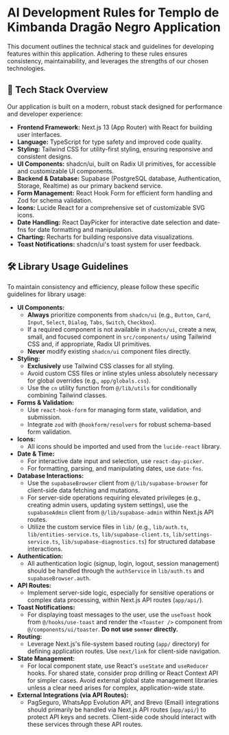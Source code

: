 # AI Development Rules for Templo de Kimbanda Dragão Negro Application

This document outlines the technical stack and guidelines for developing features within this application. Adhering to these rules ensures consistency, maintainability, and leverages the strengths of our chosen technologies.

## 🚀 Tech Stack Overview

Our application is built on a modern, robust stack designed for performance and developer experience:

*   **Frontend Framework:** Next.js 13 (App Router) with React for building user interfaces.
*   **Language:** TypeScript for type safety and improved code quality.
*   **Styling:** Tailwind CSS for utility-first styling, ensuring responsive and consistent designs.
*   **UI Components:** shadcn/ui, built on Radix UI primitives, for accessible and customizable UI components.
*   **Backend & Database:** Supabase (PostgreSQL database, Authentication, Storage, Realtime) as our primary backend service.
*   **Form Management:** React Hook Form for efficient form handling and Zod for schema validation.
*   **Icons:** Lucide React for a comprehensive set of customizable SVG icons.
*   **Date Handling:** React DayPicker for interactive date selection and date-fns for date formatting and manipulation.
*   **Charting:** Recharts for building responsive data visualizations.
*   **Toast Notifications:** shadcn/ui's toast system for user feedback.

## 🛠️ Library Usage Guidelines

To maintain consistency and efficiency, please follow these specific guidelines for library usage:

*   **UI Components:**
    *   **Always** prioritize components from `shadcn/ui` (e.g., `Button`, `Card`, `Input`, `Select`, `Dialog`, `Tabs`, `Switch`, `Checkbox`).
    *   If a required component is not available in `shadcn/ui`, create a new, small, and focused component in `src/components/` using Tailwind CSS and, if appropriate, Radix UI primitives.
    *   **Never** modify existing `shadcn/ui` component files directly.
*   **Styling:**
    *   **Exclusively** use Tailwind CSS classes for all styling.
    *   Avoid custom CSS files or inline styles unless absolutely necessary for global overrides (e.g., `app/globals.css`).
    *   Use the `cn` utility function from `@/lib/utils` for conditionally combining Tailwind classes.
*   **Forms & Validation:**
    *   Use `react-hook-form` for managing form state, validation, and submission.
    *   Integrate `zod` with `@hookform/resolvers` for robust schema-based form validation.
*   **Icons:**
    *   All icons should be imported and used from the `lucide-react` library.
*   **Date & Time:**
    *   For interactive date input and selection, use `react-day-picker`.
    *   For formatting, parsing, and manipulating dates, use `date-fns`.
*   **Database Interactions:**
    *   Use the `supabaseBrowser` client from `@/lib/supabase-browser` for client-side data fetching and mutations.
    *   For server-side operations requiring elevated privileges (e.g., creating admin users, updating system settings), use the `supabaseAdmin` client from `@/lib/supabase-admin` within Next.js API routes.
    *   Utilize the custom service files in `lib/` (e.g., `lib/auth.ts`, `lib/entities-service.ts`, `lib/supabase-client.ts`, `lib/settings-service.ts`, `lib/supabase-diagnostics.ts`) for structured database interactions.
*   **Authentication:**
    *   All authentication logic (signup, login, logout, session management) should be handled through the `authService` in `lib/auth.ts` and `supabaseBrowser.auth`.
*   **API Routes:**
    *   Implement server-side logic, especially for sensitive operations or complex data processing, within Next.js API routes (`app/api/`).
*   **Toast Notifications:**
    *   For displaying toast messages to the user, use the `useToast` hook from `@/hooks/use-toast` and render the `<Toaster />` component from `@/components/ui/toaster`. **Do not use `sonner` directly.**
*   **Routing:**
    *   Leverage Next.js's file-system based routing (`app/` directory) for defining application routes. Use `next/link` for client-side navigation.
*   **State Management:**
    *   For local component state, use React's `useState` and `useReducer` hooks. For shared state, consider prop drilling or React Context API for simpler cases. Avoid external global state management libraries unless a clear need arises for complex, application-wide state.
*   **External Integrations (via API Routes):**
    *   PagSeguro, WhatsApp Evolution API, and Brevo (Email) integrations should primarily be handled via Next.js API routes (`app/api/`) to protect API keys and secrets. Client-side code should interact with these services through these API routes.